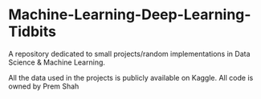 # Machine-Learning-Deep-Learning-Tidbits
A repository dedicated to small projects/random implementations in Data Science & Machine Learning.

All the data used in the projects is publicly available on Kaggle. All code is owned by Prem Shah
